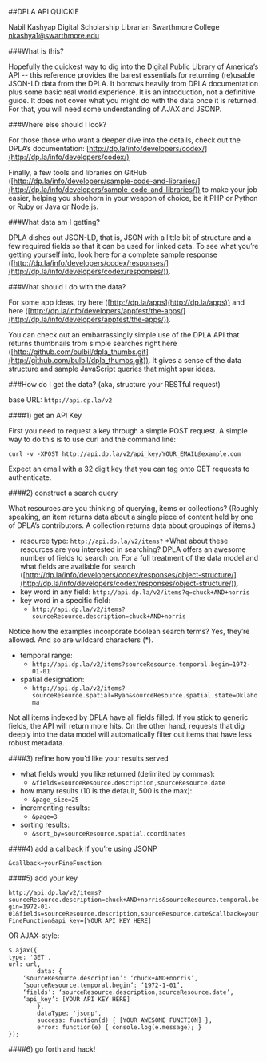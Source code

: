 ##DPLA API QUICKIE

Nabil Kashyap
Digital Scholarship Librarian
Swarthmore College
nkashya1@swarthmore.edu

###What is this?

Hopefully the quickest way to dig into the Digital Public Library of America’s API -- this reference provides the barest essentials for returning (re)usable JSON-LD data from the DPLA. It borrows heavily from DPLA documentation plus some basic real world experience. It is an introduction, not a definitive guide. It does not cover what you might do with the data once it is returned. For that, you will need some understanding of AJAX and JSONP. 

###Where else should I look?

For those those who want a deeper dive into the details, check out the DPLA’s documentation: [http://dp.la/info/developers/codex/](http://dp.la/info/developers/codex/)

Finally, a few tools and libraries on GitHub ([http://dp.la/info/developers/sample-code-and-libraries/](http://dp.la/info/developers/sample-code-and-libraries/)) to make your job easier, helping you shoehorn in your weapon of choice, be it PHP or Python or Ruby or Java or Node.js.

###What data am I getting?

DPLA dishes out JSON-LD, that is, JSON with a little bit of structure and a few required fields so that it can be used for linked data. To see what you’re getting yourself into, look here for a complete sample response ([http://dp.la/info/developers/codex/responses/](http://dp.la/info/developers/codex/responses/)).

###What should I do with the data?

For some app ideas, try here ([http://dp.la/apps](http://dp.la/apps)) and here ([http://dp.la/info/developers/appfest/the-apps/](http://dp.la/info/developers/appfest/the-apps/)). 

You can check out an embarrassingly simple use of the DPLA API that returns thumbnails from simple searches right here ([http://github.com/bulbil/dpla_thumbs.git](http://github.com/bulbil/dpla_thumbs.git)). It gives a sense of the data structure and sample JavaScript queries that might spur ideas.

###How do I get the data? (aka, structure your RESTful request)

base URL: `http://api.dp.la/v2`

####1) get an API Key

First you need to request a key through a simple POST request. A simple way to do this is to use curl and the command line:

`curl -v -XPOST http://api.dp.la/v2/api_key/YOUR_EMAIL@example.com`

Expect an email with a 32 digit key that you can tag onto GET requests to authenticate.

####2) construct a search query

What resources are you thinking of querying, items or collections? (Roughly speaking, an item returns data about a single piece of content held by one of DPLA’s contributors. A collection returns data about groupings of items.)

* resource type: `http://api.dp.la/v2/items?` 
  *What about these resources are you interested in searching? DPLA offers an awesome number of fields to search on. For a full treatment of the data model and what fields are available for search ([http://dp.la/info/developers/codex/responses/object-structure/](http://dp.la/info/developers/codex/responses/object-structure/)).
* key word in any field: `http://api.dp.la/v2/items?q=chuck+AND+norris`
* key word in a specific field: 
  * `http://api.dp.la/v2/items?sourceResource.description=chuck+AND+norris`

Notice how the examples incorporate boolean search terms? Yes, they’re allowed. And so are wildcard characters (*).
* temporal range: 
  * `http://api.dp.la/v2/items?sourceResource.temporal.begin=1972-01-01`
* spatial designation:
  * `http://api.dp.la/v2/items?sourceResource.spatial=Ryan&sourceResource.spatial.state=Oklahoma`

Not all items indexed by DPLA have all fields filled. If you stick to generic fields, the API will return more hits. On the other hand, requests that dig deeply into the data model will automatically filter out items that have less robust metadata.

####3) refine how you’d like your results served

* what fields would you like returned (delimited by commas):
  * `&fields=sourceResource.description,sourceResource.date`
* how many results (10 is the default, 500 is the max):
  * `&page_size=25`
* incrementing results:
  * `&page=3`
* sorting results:
  * `&sort_by=sourceResource.spatial.coordinates`

####4) add a callback if you’re using JSONP

`&callback=yourFineFunction`

####5) add your key

`http://api.dp.la/v2/items?sourceResource.description=chuck+AND+norris&sourceResource.temporal.begin=1972-01-01&fields=sourceResource.description,sourceResource.date&callback=yourFineFunction&api_key=[YOUR API KEY HERE]`

OR AJAX-style:
```
$.ajax({
type: 'GET',
url: url,
        data: {
	‘sourceResource.description’: ‘chuck+AND+norris’,
	‘sourceResource.temporal.begin’: ‘1972-1-01’,
	‘fields’: ‘sourceResource.description,sourceResource.date’,
	‘api_key’: [YOUR API KEY HERE]	
        },	
        dataType: 'jsonp',
        success: function(d) { [YOUR AWESOME FUNCTION] },
        error: function(e) { console.log(e.message); }
});
```
####6) go forth and hack!
